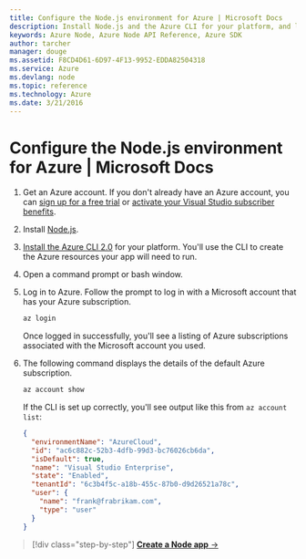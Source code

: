 ```yaml
---
title: Configure the Node.js environment for Azure | Microsoft Docs
description: Install Node.js and the Azure CLI for your platform, and log in to your Azure account
keywords: Azure Node, Azure Node API Reference, Azure SDK
author: tarcher
manager: douge
ms.assetid: F8CD4D61-6D97-4F13-9952-EDDA82504318
ms.service: Azure
ms.devlang: node
ms.topic: reference
ms.technology: Azure
ms.date: 3/21/2016
---
```


# Configure the Node.js environment for Azure | Microsoft Docs

1. Get an Azure account. If you don't already have an Azure account, you can [sign up for a free trial](https://azure.microsoft.com/pricing/free-trial/?WT.mc_id=A261C142F) or [activate your Visual Studio subscriber benefits](https://azure.microsoft.com/pricing/member-offers/msdn-benefits-details/?WT.mc_id=A261C142F).

1. Install [Node.js](https://nodejs.org).

1. [Install the Azure CLI 2.0](https://docs.microsoft.com/en-us/cli/azure/install-az-cli2) for your platform. You'll use the CLI to create the Azure resources your app will need to run.

1. Open a command prompt or bash window.

1. Log in to Azure. Follow the prompt to log in with a Microsoft account that has your Azure subscription.

	```bash
	az login
	```   

	Once logged in successfully, you'll see a listing of Azure subscriptions associated with the Microsoft account you used.

1. The following command displays the details of the default Azure subscription.

	```bash
	az account show
	```   

	If the CLI is set up correctly, you'll see output like this from `az account list`:
	```json
	{
	  "environmentName": "AzureCloud",
	  "id": "ac6c882c-52b3-4dfb-99d3-bc76026cb6da",
	  "isDefault": true,
	  "name": "Visual Studio Enterprise",
	  "state": "Enabled",
	  "tenantId": "6c3b4f5c-a18b-455c-87b0-d9d26521a78c",
	  "user": {
	    "name": "frank@frabrikam.com",
	    "type": "user"
	  }
	}
	```

>[!div class="step-by-step"]
[**Create a Node app** &rarr;](get-started-create-node-app.md)
